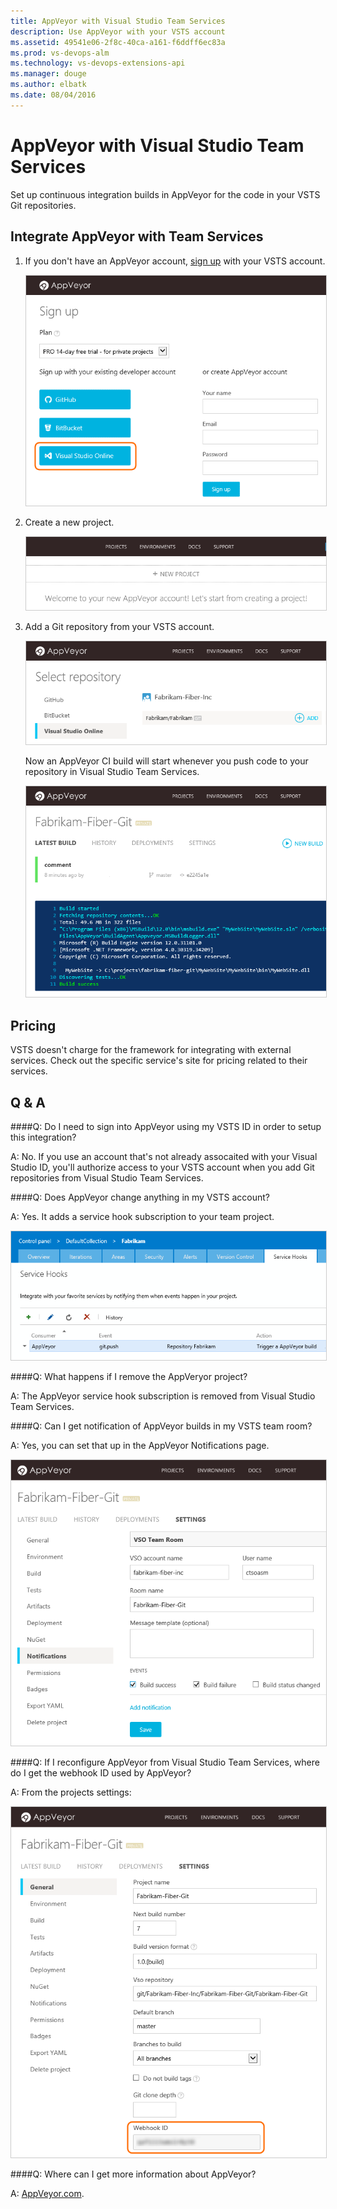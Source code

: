 ```yaml
---
title: AppVeyor with Visual Studio Team Services
description: Use AppVeyor with your VSTS account
ms.assetid: 49541e06-2f8c-40ca-a161-f6ddff6ec83a
ms.prod: vs-devops-alm
ms.technology: vs-devops-extensions-api
ms.manager: douge
ms.author: elbatk
ms.date: 08/04/2016
---
```


# AppVeyor with Visual Studio Team Services

Set up continuous integration builds in AppVeyor for the code in your VSTS Git repositories.

## Integrate AppVeyor with Team Services

1. If you don't have an AppVeyor account, [sign up](http://ci.appveyor.com/signup) with your VSTS account.

   <img alt="VSTS button on the AppVeyor sign up page" src="./_img/appveyor/sign-up.png" style="border: 1px solid #CCCCCC" />

1. Create a new project.

   <img alt="Create new project" src="./_img/appveyor/appveyor-new-project.png" style="border: 1px solid #CCCCCC" />

1. Add a Git repository from your VSTS account.

   <img alt="Add VSTS Git project" src="./_img/appveyor/appveyor-add-repository.png" style="border: 1px solid #CCCCCC" />

   Now an AppVeyor CI build will start whenever you push code to your repository in Visual Studio Team Services.
   
   <img alt="Build results" src="./_img/appveyor/build-output.png" style="border: 1px solid #CCCCCC" />

## Pricing
VSTS doesn't charge for the framework for integrating with external services. Check out the specific service's site
for pricing related to their services. 

## Q & A

<!-- BEGINSECTION class="m-qanda" -->

####Q: Do I need to sign into AppVeyor using my VSTS ID in order to setup this integration?

A: No. If you use an account that's not already assocaited with your Visual Studio ID,
you'll authorize access to your VSTS account when you add Git repositories from Visual Studio Team Services. 

####Q: Does AppVeyor change anything in my VSTS account?

A: Yes. It adds a service hook subscription to your team project.

<img alt="VSTS AppVeyor consumer added" src="./_img/appveyor/appveyor-service-hook.png" style="border: 1px solid #CCCCCC" />

####Q: What happens if I remove the AppVeryor project?

A: The AppVeyor service hook subscription is removed from Visual Studio Team Services.

####Q: Can I get notification of AppVeyor builds in my VSTS team room?

A: Yes, you can set that up in the AppVeyor Notifications page.

<img alt="Configure team room notifications" src="./_img/appveyor/team-room-notification.png" style="border: 1px solid #CCCCCC" />

####Q: If I reconfigure AppVeyor from Visual Studio Team Services, where do I get the webhook ID used by AppVeyor?

A: From the projects settings: 

<img alt="Project settings" src="./_img/appveyor/appveyor-project-settings.png" style="border: 1px solid #CCCCCC" />

####Q: Where can I get more information about AppVeyor?

A: [AppVeyor.com](http://appveyor.com).

<!-- ENDSECTION -->
